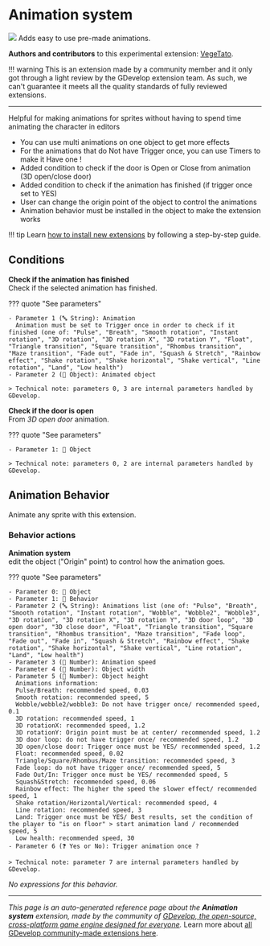 # Animation system

<img src="https://resources.gdevelop-app.com/assets/Icons/Line Hero Pack/Master/SVG/Videogames/Videogames_videogame_pacman_ghost_character_play.svg" class="extension-icon"></img>
Adds easy to use pre-made animations.

**Authors and contributors** to this experimental extension: [VegeTato](https://gd.games/VegeTato).

!!! warning
    This is an extension made by a community member and it only got through a
    light review by the GDevelop extension team. As such, we can't guarantee it
    meets all the quality standards of fully reviewed extensions.

---

Helpful for making animations for sprites without having to spend time animating the character in editors

- You can use multi animations on one object to get more effects
- For the animations that do Not have Trigger once, you can use Timers to make it Have one !
- Added condition to check if the door is Open or Close from animation (3D open/close door)
- Added condition to check if the animation has finished (if trigger once set to YES)
- User can change the origin point of the object to control the animations
- Animation behavior must be installed in the object to make the extension works

!!! tip
    Learn [how to install new extensions](/gdevelop5/extensions/search) by following a step-by-step guide.

## Conditions

**Check if the animation has finished**  
Check if the selected animation has finished.

??? quote "See parameters"

    - Parameter 1 (🔤 String): Animation
      Animation must be set to Trigger once in order to check if it finished (one of: "Pulse", "Breath", "Smooth rotation", "Instant rotation", "3D rotation", "3D rotation X", "3D rotation Y", "Float", "Triangle transition", "Square transition", "Rhombus transition", "Maze transition", "Fade out", "Fade in", "Squash & Stretch", "Rainbow effect", "Shake rotation", "Shake horizontal", "Shake vertical", "Line rotation", "Land", "Low health")
    - Parameter 2 (👾 Object): Animated object

    > Technical note: parameters 0, 3 are internal parameters handled by GDevelop.

**Check if the door is open**  
From *3D open door* animation.

??? quote "See parameters"

    - Parameter 1: 👾 Object

    > Technical note: parameters 0, 2 are internal parameters handled by GDevelop.



## Animation Behavior 

Animate any sprite with this extension. 

### Behavior actions

**Animation system**  
edit the object ("Origin" point) to control how the animation goes.

??? quote "See parameters"

    - Parameter 0: 👾 Object
    - Parameter 1: 🧩 Behavior
    - Parameter 2 (🔤 String): Animations list (one of: "Pulse", "Breath", "Smooth rotation", "Instant rotation", "Wobble", "Wobble2", "Wobble3", "3D rotation", "3D rotation X", "3D rotation Y", "3D door loop", "3D open door", "3D close door", "Float", "Triangle transition", "Square transition", "Rhombus transition", "Maze transition", "Fade loop", "Fade out", "Fade in", "Squash & Stretch", "Rainbow effect", "Shake rotation", "Shake horizontal", "Shake vertical", "Line rotation", "Land", "Low health")
    - Parameter 3 (🔢 Number): Animation speed
    - Parameter 4 (🔢 Number): Object width
    - Parameter 5 (🔢 Number): Object height
      Animations information:  
      Pulse/Breath: recommended speed, 0.03  
      Smooth rotation: recommended speed, 5  
      Wobble/wobble2/wobble3: Do not have trigger once/ recommended speed, 0.1  
      3D rotation: recommended speed, 1  
      3D rotationX: recommended speed, 1.2  
      3D rotationY: Origin point must be at center/ recommended speed, 1.2  
      3D door loop: do not have trigger once/ recommended speed, 1.2  
      3D open/close door: Trigger once must be YES/ recommended speed, 1.2  
      Float: recommended speed, 0.02  
      Triangle/Square/Rhombus/Maze transition: recommended speed, 3  
      Fade loop: do not have trigger once/ recommended speed, 5  
      Fade Out/In: Trigger once must be YES/ recommended speed, 5  
      Squash&Stretch: recommended speed, 0.06  
      Rainbow effect: The higher the speed the slower effect/ recommended speed, 1  
      Shake rotation/Horizontal/Vertical: recommended speed, 4  
      Line rotation: recommended speed, 3  
      Land: Trigger once must be YES/ Best results, set the condition of the player to "is on floor" > start animation land / recommended speed, 5  
      Low health: recommended speed, 30
    - Parameter 6 (❓ Yes or No): Trigger animation once ?

    > Technical note: parameter 7 are internal parameters handled by GDevelop.

_No expressions for this behavior._



---

*This page is an auto-generated reference page about the **Animation system** extension, made by the community of [GDevelop, the open-source, cross-platform game engine designed for everyone](https://gdevelop.io/).* Learn more about [all GDevelop community-made extensions here](/gdevelop5/extensions).